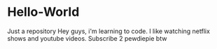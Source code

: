 # Hello-World
Just a repository
Hey guys, i'm learning to code. I like watching netflix shows and youtube videos. Subscribe 2 pewdiepie btw
